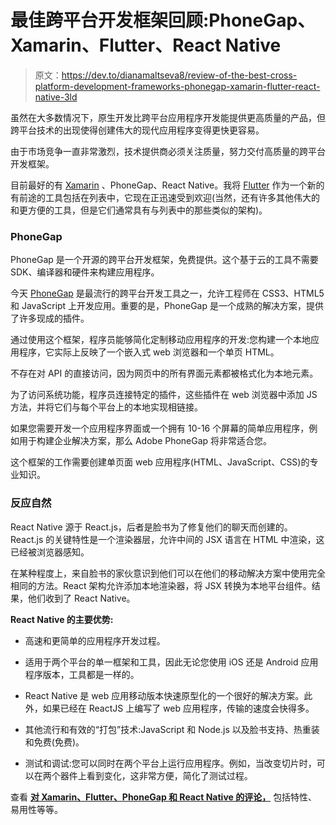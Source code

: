 # 最佳跨平台开发框架回顾:PhoneGap、Xamarin、Flutter、React Native

> 原文：<https://dev.to/dianamaltseva8/review-of-the-best-cross-platform-development-frameworks-phonegap-xamarin-flutter-react-native-3ld>

虽然在大多数情况下，原生开发比跨平台应用程序开发能提供更高质量的产品，但跨平台技术的出现使得创建伟大的现代应用程序变得更快更容易。

由于市场竞争一直非常激烈，技术提供商必须关注质量，努力交付高质量的跨平台开发框架。

目前最好的有 [Xamarin](https://www.xamarin.com/) 、PhoneGap、React Native。我将 [Flutter](https://flutter.io/) 作为一个新的有前途的工具包括在列表中，它现在正迅速受到欢迎(当然，还有许多其他伟大的和更方便的工具，但是它们通常具有与列表中的那些类似的架构)。

### PhoneGap

PhoneGap 是一个开源的跨平台开发框架，免费提供。这个基于云的工具不需要 SDK、编译器和硬件来构建应用程序。

今天 [PhoneGap](https://phonegap.com/) 是最流行的跨平台开发工具之一，允许工程师在 CSS3、HTML5 和 JavaScript 上开发应用。重要的是，PhoneGap 是一个成熟的解决方案，提供了许多现成的插件。

通过使用这个框架，程序员能够简化定制移动应用程序的开发:您构建一个本地应用程序，它实际上反映了一个嵌入式 web 浏览器和一个单页 HTML。

不存在对 API 的直接访问，因为网页中的所有界面元素都被格式化为本地元素。

为了访问系统功能，程序员连接特定的插件，这些插件在 web 浏览器中添加 JS 方法，并将它们与每个平台上的本地实现相链接。

如果您需要开发一个应用程序界面或一个拥有 10-16 个屏幕的简单应用程序，例如用于构建企业解决方案，那么 Adobe PhoneGap 将非常适合您。

这个框架的工作需要创建单页面 web 应用程序(HTML、JavaScript、CSS)的专业知识。

### 反应自然

React Native 源于 React.js，后者是脸书为了修复他们的聊天而创建的。React.js 的关键特性是一个渲染器层，允许中间的 JSX 语言在 HTML 中渲染，这已经被浏览器感知。

在某种程度上，来自脸书的家伙意识到他们可以在他们的移动解决方案中使用完全相同的方法。React 架构允许添加本地渲染器，将 JSX 转换为本地平台组件。结果，他们收到了 React Native。

**React Native 的主要优势:**

*   高速和更简单的应用程序开发过程。

*   适用于两个平台的单一框架和工具，因此无论您使用 iOS 还是 Android 应用程序版本，工具都是一样的。

*   React Native 是 web 应用移动版本快速原型化的一个很好的解决方案。此外，如果已经在 ReactJS 上编写了 web 应用程序，传输的速度会快得多。

*   其他流行和有效的“打包”技术:JavaScript 和 Node.js 以及脸书支持、热重装和免费(免费)。

*   测试和调试:您可以同时在两个平台上运行应用程序。例如，当改变切片时，可以在两个器件上看到变化，这非常方便，简化了测试过程。

查看 **[对 Xamarin、Flutter、PhoneGap 和 React Native 的评论，](https://smartym.pro/blog/comparing-cross-platform-app-development-tools-phonegap-xamarin-flutter-react-native/)** 包括特性、易用性等等。